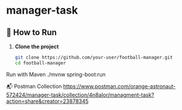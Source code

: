 # manager-task

## 🚀 How to Run

1. **Clone the project**
   ```bash
   git clone https://github.com/your-user/football-manager.git
   cd football-manager
Run with Maven
./mvnw spring-boot:run

📬 Postman Collection
https://www.postman.com/orange-astronaut-572424/manager-task/collection/4n8alor/managment-task?action=share&creator=23878345